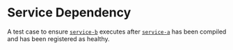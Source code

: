 # Service Dependency

A test case to ensure [`service-b`](service-b) executes after [`service-a`](service-a) has been compiled and has been
registered as healthy.

